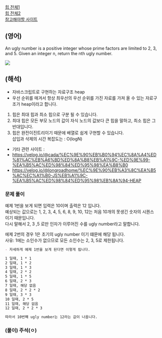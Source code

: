 <a href="https://leetcode.com/tag/heap/">힙 전체1</a>    
<a href="https://leetcode.com/tag/heap-priority-queue/">힙 전체2</a>   
<a href="https://leetcode.com/problems/ugly-number-ii/description/">참고해야할 사이트</a>      


## (영어)
An ugly number is a positive integer whose prime factors are limited to 2, 3, and 5.
Given an integer n, return the nth ugly number.


<a href='https://ifh.cc/v-70gv4p' target='_blank'><img src='https://ifh.cc/g/70gv4p.png' border='0'></a>


## (해석)
- 자바스크립트로 구현하는 자료구조 heap  
- 우선 순위를 매겨서 항상 최우선의 우선 순위를 가진 자료를 가져 올 수 있는 자료구조가 heap이라고 합니다.  
1. 힙은 최대 힙과 최소 힙으로 구분 될 수 있습니다.  
2. 최대 힙은 모든 부모 노드의 값이 자식 노드의 값보다 큰 힙을 말하고, 최소 힙은 그 반대입니다.  
3. 힙은 완전이진트리이기 때문에 배열로 쉽게 구현할 수 있습니다.  
삽입과 삭제의 시간 복잡도는 : O(logN)


- 기타 관련 사이트 :
- https://velog.io/@cada/%EC%9E%90%EB%B0%94%EC%8A%A4%ED%81%AC%EB%A6%BD%ED%8A%B8%EB%A1%9C-%ED%9E%99-%EA%B5%AC%ED%98%84%ED%95%98%EA%B8%B0
- https://velog.io/@longroadhome/%EC%9E%90%EB%A3%8C%EA%B5%AC%EC%A1%B0-JS%EB%A1%9C-%EA%B5%AC%ED%98%84%ED%95%98%EB%8A%94-HEAP


### 문제 풀이
예제 1번을 보게 되면 입력은 10이며 출력은 12 입니다.  
예상되는 값으로는 1, 2, 3, 4, 5, 6, 8, 9, 10, 12는 처음 10개의 못생긴 숫자의 시퀀스 이기 때문입니다.  
다시 말해서 2, 3 ,5 로만 인자가 이루어진 수를 ugly number라고 말합니다.

에제 2번의 경우 1은 초기의 ugly number 이기 떄문에 해당 됩니다.  
사유: 1에는 소인수가 없으므로 모든 소인수는 2, 3, 5로 제한됩니다.

``` md
- 자세하게 예제 1번을 보게 된다면 이렇게 됩니다.

1 일때, 1 * 1   
2 일때, 1 * 2  
3 일때, 1 * 3  
4 일때, 2 * 2  
5 일때, 1 * 5  
6 일때, 2 * 3  
7 일때, 해당 없음  
8 일때, 2 * 2 * 2  
9 일때, 3 * 3  
10 일때, 2 * 5  
11 일때, 해당 없음  
12 일때, 2 * 2 * 3

따라서 10번째 ugly number는 12라는 값이 나옵니다.
```


  


### (풀이) 주석(ㅇ)
```js

```   
